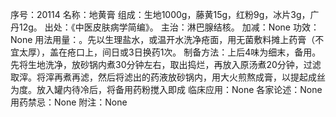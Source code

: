 序号：20114
名称：地黄膏
组成：生地1000g，藤黄15g，红粉9g，冰片3g，广丹12g。
出处：《中医皮肤病学简编》。
主治：淋巴腺结核。
加减：None
功效：None
用法用量：。先以生理盐水，或温开水洗净疮面，用无菌敷料摊上药膏（不宜太厚），盖在疮口上，间日或3日换药1次。
制备方法：上后4味为细末，备用。先将生地洗净，放砂锅内煮30分钟左右，取出捣烂，再放入原汤煮20分钟，过滤取滓。将滓再煮再滤，然后将滤出的药液放砂锅内，用大火煎熬成膏，以提起成丝为度。放入罐内待冷后，将备用药粉搅入即成
临床应用：None
各家论述：None
用药禁忌：None
附注：None
